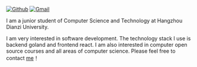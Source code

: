 

[![Github](https://img.shields.io/badge/-Github-000?style=flat&logo=Github&logoColor=white)](https://github.com/zhoujunlingla)
[![Gmail](https://img.shields.io/badge/-Gmail-c14438?style=flat&logo=Gmail&logoColor=white)](mailto:zhoujunlingla@gmail.com)


I am a junior student of Computer Science and Technology at Hangzhou Dianzi University.

I am very interested in software development. The technology stack I use is backend goland and frontend react. I am also interested in computer open source courses and all areas of computer science. Please feel free to contact [me](http://zhoujunlingla.github.io/)！
